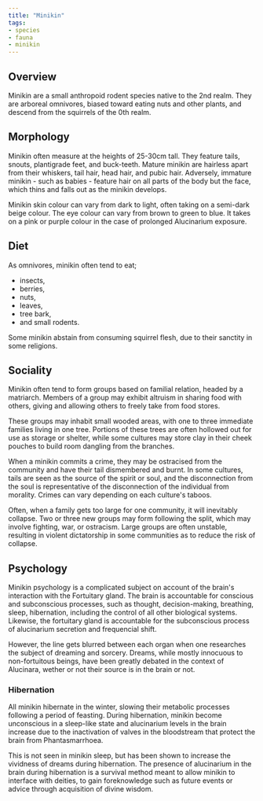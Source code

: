 ```yaml
---
title: "Minikin"
tags:
- species
- fauna
- minikin
---
```

## Overview
Minikin are a small anthropoid rodent species native to the 2nd realm. They are arboreal omnivores, biased toward eating nuts and other plants, and descend from the squirrels of the 0th realm.

## Morphology
Minikin often measure at the heights of 25-30cm tall. They feature tails, snouts, plantigrade feet, and buck-teeth. Mature minikin are hairless apart from their whiskers, tail hair, head hair, and pubic hair. Adversely, immature minikin - such as babies - feature hair on all parts of the body but the face, which thins and falls out as the minikin develops.

Minikin skin colour can vary from dark to light, often taking on a semi-dark beige colour. The eye colour can vary from brown to green to blue. It takes on a pink or purple colour in the case of prolonged Alucinarium exposure.

## Diet
As omnivores, minikin often tend to eat;
- insects,
- berries,
- nuts,
- leaves,
- tree bark,
- and small rodents.

Some minikin abstain from consuming squirrel flesh, due to their sanctity in some religions.

## Sociality
Minikin often tend to form groups based on familial relation, headed by a matriarch. Members of a group may exhibit altruism in sharing food with others, giving and allowing others to freely take from food stores.

These groups may inhabit small wooded areas, with one to three immediate families living in one tree. Portions of these trees are often hollowed out for use as storage or shelter, while some cultures may store clay in their cheek pouches to build room dangling from the branches.

When a minikin commits a crime, they may be ostracised from the community and have their tail dismembered and burnt. In some cultures, tails are seen as the source of the spirit or soul, and the disconnection from the soul is representative of the disconnection of the individual from morality. Crimes can vary depending on each culture's taboos.

Often, when a family gets too large for one community, it will inevitably collapse. Two or three new groups may form following the split, which may involve fighting, war, or ostracism. Large groups are often unstable, resulting in violent dictatorship in some communities as to reduce the risk of collapse.

## Psychology
Minikin psychology is a complicated subject on account of the brain's interaction with the Fortuitary gland. The brain is accountable for conscious and subconscious processes, such as thought, decision-making, breathing, sleep, hibernation, including the control of all other biological systems. Likewise, the fortuitary gland is accountable for the subconscious process of  alucinarium secretion and frequencial shift.

However, the line gets blurred between each organ when one researches the subject of dreaming and sorcery. Dreams, while mostly innocuous to non-fortuitous beings, have been greatly debated in the context of Alucinara, wether or not their source is in the brain or not.

### Hibernation
All minikin hibernate in the winter, slowing their metabolic processes following a period of feasting. During hibernation, minikin become unconscious in a sleep-like state and alucinarium levels in the brain increase due to the inactivation of valves in the bloodstream that protect the brain from Phantasmarrhoea.

This is not seen in minikin sleep, but has been shown to increase the vividness of dreams during hibernation. The presence of alucinarium in the brain during hibernation is a survival method meant to allow minikin to interface with deities, to gain foreknowledge such as future events or advice through acquisition of divine wisdom.
